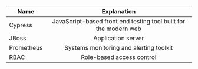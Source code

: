 | Name     |      Explanation           |
|----------|:-------------:             |
| Cypress | JavaScript-based front end testing tool built for the modern web |
| JBoss     |  Application server |
| Prometheus | Systems monitoring and alerting toolkit |
| RBAC     |  Role-based access control |
